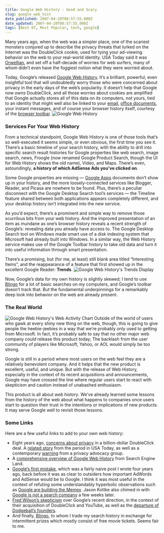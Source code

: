 ```yaml
---
title: Google Web History - Good and Scary
slug: google_web_hist
date_published: 2007-04-20T08:57:55.000Z
date_updated: 2007-04-20T08:57:55.000Z
tags: [Best Of, Most Popular, tech, google]
---
```


Many years ago, when the web was a simpler place, one of the scariest monsters conjured up to describe the privacy threats that lurked on the Internet was the DoubleClick cookie, used for tying your ad-viewing behavior on the web to your real-world identity. USA Today said it was [Orwellian](http://www.usatoday.com/tech/columnist/ccsam017.htm), and set off a half-decade of worries for web surfers, many of whom didn’t even have the foggiest notion what they were worried about.

Today, Google’s released [Google Web History](http://www.google.com/history/). It’s a brilliant, powerful, even insightful tool that will undoubtedly worry those who were concerned about privacy in the early days of the web’s popularity. It doesn’t help that Google now *owns* DoubleClick, and all those worries about cookies are amplified that Google actually stores all of this data on *its* computers, not yours, tied to an identity that might well also be linked to your [email](http://www.gmail.com/), [office documents](http://www.dashes.com/anil/2006/08/28/google_office_g), your instant messages, and of course your browser history itself, courtesy of the [browser toolbar](http://pagead2.googlesyndication.com/pagead/iclk?sa=l&amp;num=0&amp;client=ca-ref-pub-0956928739115480&amp;adurl=http://services.google.com/toolbar/firefox%3Fai%3DBsMleAx7kRLCYD5ikpALUsOAk0Z7yF83Cx-0BxY23AQAQASDY_bsESKI5UIPj0QKYAZxKoAG1lcj9A7IBDnd3dy5kYXNoZXMuY29tyAEB2gEbaHR0cDovL3d3dy5kYXNoZXMuY29tL2FuaWwvgAIBlQIfMUgK&amp;ai=BmWIpAx7kRLCYD5ikpALUsOAk0Z7yF83Cx-0BxY23AQAQASDY_bsESKI5UKWOnL4EmAGcSqABtZXI_QOyAQ53d3cuZGFzaGVzLmNvbcgBAdoBG2h0dHA6Ly93d3cuZGFzaGVzLmNvbS9hbmlsL4ACAZUCHzFICg).
![Google Web History](http://www.dashes.com/anil/images/google-web-history.png)

### Services For Your Web History

From a technical standpoint, Google Web History is one of those tools that’s so well-executed it seems simple, or even obvious, the first time you see it. There’s a basic timeline of your search history, with the ability to drill into specific search result histories for Google properties like web search, image search, news, Froogle (now renamed Google Product Search, though the UI for Web History shows the old name), Video, and Maps. There’s even, astoundingly, **a history of which AdSense Ads you’ve clicked on**.

Some Google properties are missing — [Google Apps](http://www.dashes.com/anil/2006/08/28/google_office_g) documents don’t show up in your history, and the more loosely-connected services like Blogger, Reader, and Picasa are nowhere to be found. Plus, there’s a peculiar disconnect with the Google Desktop Search tool’s services — the Timeline feature shared between both applications appears completely different, and your desktop history isn’t integrated into the new service.

As you’d expect, there’s a prominent and simple way to remove those scurrilous bits from your web history. And the improved presentation of an item as mundane as one’s browser history reveals a recent strength of Google’s: revealing data you already have access to. The Google Desktop Search tool on Windows made smart use of a disk indexing system that Microsoft had already built into Windows. In a similar way, the Web History service makes use of the Google Toolbar history to take old data and turn it into useful information through smart presentation.

There’s a promising, but (for me, at least) still blank area titled “Interesting Items”, and the reappearance of a feature that first showed up in the excellent Google Reader: **Trends**.
![Google Web History's Trends Display](http://www.dashes.com/anil/images/google-web-history-trends.png)

Now, Google’s data for my own history is slightly skewed; I tend to use [Blingo](http://www.blingo.com/friends?ref=REsPsB76SFMtgP_fKsYk5kYuLmo) for a lot of basic searches on my computers, and Google’s toolbar doesn’t track that. But the fundamental underpinnings for a remarkably deep look into behavior on the web are already present.

### The Real World

![Google Web History's Web Activity Chart](http://www.dashes.com/anil/images/google-web-history-web-activity.png) Outside of the world of users who gawk at every shiny new thing on the web, though, this is going to give people the heebie-jeebies in a way that we’re probably only used to getting from Microsoft. In fact, it’s probably safe to say that no other major web company *could* release this product today; The backlash from the user community of players like Microsoft, Yahoo, or AOL would simply be too strong.

Google is still in a period where most users on the web feel they are a relatively benevolent company. And it helps that the new product is excellent, useful, and unique. But with the release of Web History, especially in the context of its recent acquisitions and announcements, Google may have crossed the line where regular users start to react with skepticism and caution instead of unabashed enthusiasm.

This product is all about *web history*. We’ve already learned some lessons from the history of the web about what happens to companies once users start to question their trust in the intentions or implications of new products. It may serve Google well to revisit those lessons.

### Some Links

Here are a few useful links to add to your own web history:

- Eight years ago, [concerns about privacy](http://news.com.com/2100-1017-227100.html) in a billion-dollar DoubleClick deal. A [related story](http://www.usatoday.com/tech/columnist/ccsam016.htm) from the period in USA Today, as well as a contemporary [warning](http://www.cdt.org/publications/pp_6.03.shtml#2) from a privacy advocacy group.
- A [comprehensive overview of Google Web History](http://searchengineland.com/070419-181618.php) from Search Engine Land.
- [Google’s first mistake](http://www.dashes.com/anil/2003/02/16/googles_first_m), which was a fairly naive post I wrote four years ago, back before it was as clear to outsiders how important AdWords and AdSense would be to Google. I think it was most useful in the context of refuting some understandably hyperbolic observations such as [Google are building the Memex](http://interconnected.org/notes/2003/02/Google_buy_Pyra_2.txt). Jason Kottke also chimed in with [Google is not a search company](http://www.kottke.org/03/02/google-is-not-a-search-company) a few weeks later.
- [Fred Wilson’s skepticism](http://avc.blogs.com/a_vc/2007/04/big_companyitis.html) over Google’s recent direction, in the context of their acquisition of DoubleClick and YouTube, as well as the [departure of Dodgeball’s founders](http://flickr.com/photos/dpstyles/460987802/).
- And finally, [Blingo](http://www.blingo.com/friends?ref=REsPsB76SFMtgP_fKsYk5kYuLmo), to whom I trade my search history in exchange for intermittent prizes which mostly consist of free movie tickets. Seems fair to me.
